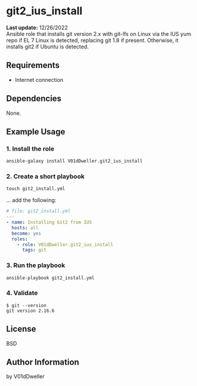 # git2_ius_install

**Last update:** 12/26/2022<br>
Ansible role that installs git version 2.x with git-lfs on Linux via the
IUS yum repo if EL 7 Linux is detected, replacing git 1.8 if present.
Otherwise, it installs git2 if Ubuntu is detected.

## Requirements

* Internet connection

## Dependencies

None.

## Example Usage

### 1. Install the role

```cmd
ansible-galaxy install V01dDweller.git2_ius_install
```

### 2. Create a short playbook

```cmd
touch git2_install.yml
```

... add the following:

```yaml
# file: git2_install.yml
---
- name: Installing Git2 from IUS
  hosts: all
  become: yes
  roles:
    - role: V01dDweller.git2_ius_install
      tags: git
```

### 3. Run the playbook

```cmd
ansible-playbook git2_install.yml
```

### 4. Validate

```
$ git --version
git version 2.16.6
```

## License

BSD

## Author Information

by V01dDweller

[modeline]: # ( vi: set textwidth=78 colorcolumn=80: )
